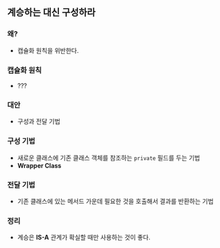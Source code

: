 ## 계승하는 대신 구성하라

### 왜?

- 캡슐화 원칙을 위반한다.

### 캡슐화 원칙

- ???

### 대안

- 구성과 전달 기법

### 구성 기법

- 새로운 클래스에 기존 클래스 객체를 참조하는 `private` 필드를 두는 기법
- __Wrapper Class__

### 전달 기법

- 기존 클래스에 있는 메서드 가운데 필요한 것을 호출해서 결과를 반환하는 기법

### 정리

- 계승은 __IS-A__ 관계가 확실할 때만 사용하는 것이 좋다.